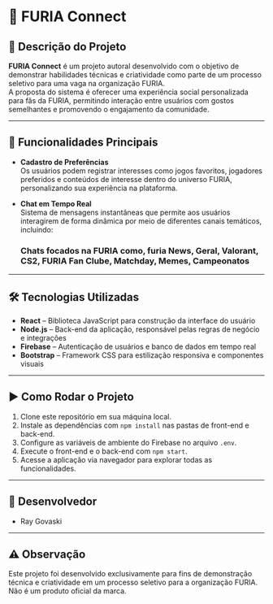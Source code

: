 # 🐆 FURIA Connect

## 📌 Descrição do Projeto  
**FURIA Connect** é um projeto autoral desenvolvido com o objetivo de demonstrar habilidades técnicas e criatividade como parte de um processo seletivo para uma vaga na organização FURIA.  
A proposta do sistema é oferecer uma experiência social personalizada para fãs da FURIA, permitindo interação entre usuários com gostos semelhantes e promovendo o engajamento da comunidade.

---

## 🧩 Funcionalidades Principais

- **Cadastro de Preferências**  
  Os usuários podem registrar interesses como jogos favoritos, jogadores preferidos e conteúdos de interesse dentro do universo FURIA, personalizando sua experiência na plataforma.

- **Chat em Tempo Real**  
  Sistema de mensagens instantâneas que permite aos usuários interagirem de forma dinâmica por meio de diferentes canais temáticos, incluindo:

  ### Chats focados na FURIA como, furia News, Geral, Valorant, CS2, FURIA Fan Clube, Matchday, Memes, Campeonatos  

---

## 🛠️ Tecnologias Utilizadas

- **React** – Biblioteca JavaScript para construção da interface do usuário  
- **Node.js** – Back-end da aplicação, responsável pelas regras de negócio e integrações  
- **Firebase** – Autenticação de usuários e banco de dados em tempo real  
- **Bootstrap** – Framework CSS para estilização responsiva e componentes visuais  

---

## ▶️ Como Rodar o Projeto

1. Clone este repositório em sua máquina local.  
2. Instale as dependências com `npm install` nas pastas de front-end e back-end.  
3. Configure as variáveis de ambiente do Firebase no arquivo `.env`.  
4. Execute o front-end e o back-end com `npm start`.  
5. Acesse a aplicação via navegador para explorar todas as funcionalidades.

---

## 👤 Desenvolvedor

- Ray Govaski  

---

## ⚠️ Observação

Este projeto foi desenvolvido exclusivamente para fins de demonstração técnica e criatividade em um processo seletivo para a organização FURIA. Não é um produto oficial da marca.
